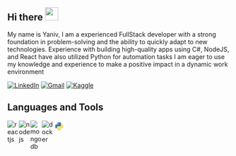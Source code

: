 
## Hi there <img src="https://raw.githubusercontent.com/MartinHeinz/MartinHeinz/master/wave.gif" width="30" height="30" />

My name is Yaniv, I am a experienced FullStack developer with a strong foundation in problem-solving and the ability to quickly adapt to new technologies. Experience with building high-quality apps using C#, NodeJS, and React have also utilized Python for automation tasks I am eager to use my knowledge and experience to make a positive impact in a dynamic work environment  


[![LinkedIn](https://img.shields.io/badge/--linkedin?label=LinkedIn&logo=LinkedIn&style=social)](https://www.linkedin.com/in/Yanivv77)
[![Gmail](https://img.shields.io/badge/--linkedin?label=Gmail&logo=gmail&style=social)](mailto:Yanivv77@gmail.com)
[![Kaggle](https://img.shields.io/badge/--linkedin?label=Kaggle&logo=Kaggle&style=social)](https://www.kaggle.com/yanivv77)


### <h2>Languages and Tools</h2>


<img align="left" alt="reactjs" width="26px" src="https://www.vectorlogo.zone/logos/reactjs/reactjs-icon.svg" />
<img align="left" alt="nodejs" width="26px" src="https://www.vectorlogo.zone/logos/nodejs/nodejs-icon.svg"/>
<img align="left" alt="mongodb" width="26px" align="left" src="https://www.vectorlogo.zone/logos/mongodb/mongodb-icon.svg" />
<img align="left" alt="docker" width="26px" src="https://www.vectorlogo.zone/logos/docker/docker-icon.svg"/>
<img align="left" alt="Python" width="26px" src="https://raw.githubusercontent.com/github/explore/80688e429a7d4ef2fca1e82350fe8e3517d3494d/topics/python/python.png" />







